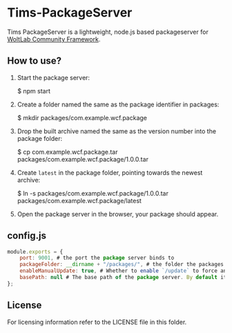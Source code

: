 Tims-PackageServer
==================

Tims PackageServer is a lightweight, node.js based packageserver for [WoltLab Community Framework](https://github.com/WoltLab/WCF).

How to use?
-----------

1. Start the package server:

    $ npm start

2. Create a folder named the same as the package identifier in packages:

    $ mkdir packages/com.example.wcf.package
    
3. Drop the built archive named the same as the version number into the package folder:

    $ cp com.example.wcf.package.tar packages/com.example.wcf.package/1.0.0.tar

4. Create `latest` in the package folder, pointing towards the newest archive:

    $ ln -s packages/com.example.wcf.package/1.0.0.tar packages/com.example.wcf.package/latest
    
5. Open the package server in the browser, your package should appear.

config.js
---------

```js
module.exports = {
    port: 9001, # the port the package server binds to
    packageFolder: __dirname + "/packages/", # the folder the packages are searched in
    enableManualUpdate: true, # Whether to enable `/update` to force an update of the package list
    basePath: null # The base path of the package server. By default it takes the host supplied within the request. Change if you are using a reverse proxy
};
```


License
-------

For licensing information refer to the LICENSE file in this folder.
